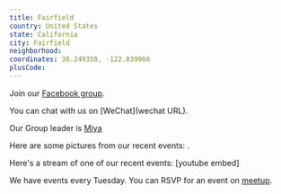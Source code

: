 ```yaml
---
title: Fairfield
country: United States
state: California
city: Fairfield
neighborhood: 
coordinates: 38.249358, -122.039966
plusCode:
---
```

Join our [Facebook group](https://www.facebook.com/groups/free.code.camp.fairfield).

You can chat with us on [WeChat](wechat URL).

Our Group leader is [Miya](freecodecamp.org/miya)

Here are some pictures from our recent events:
![]().

Here's a stream of one of our recent events:
[youtube embed]

We have events every Tuesday. You can RSVP for an event on [meetup](meetupurl).
